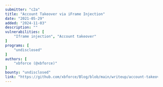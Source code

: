 ```yaml
---
submitter: "c2a"
title: "Account Takeover via iFrame Injection"
date: "2021-05-29"
added: "2024-11-03"
description: ""
vulnerabilities: [
    "Iframe injection", "Account takeover"
]
programs: [
    "undisclosed"
]
authors: [
    "xbforce (@xbforce)"
]
bounty: "undisclosed"
link: "https://github.com/xbforce/Blog/blob/main/writeup/account-takeover-via-iframe-injection.md"
---
```




